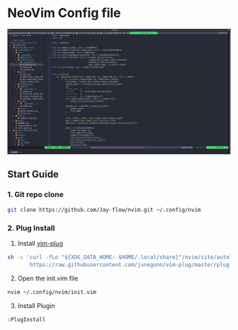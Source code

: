 # NeoVim Config file

![img](./preview.png)

## Start Guide

### 1. Git repo clone

```bash
git clone https://github.com/Jay-flow/nvim.git ~/.config/nvim
```

### 2. Plug Install

1. Install [vim-plug](https://github.com/junegunn/vim-plug)

```bash
sh -c 'curl -fLo "${XDG_DATA_HOME:-$HOME/.local/share}"/nvim/site/autoload/plug.vim --create-dirs \
       https://raw.githubusercontent.com/junegunn/vim-plug/master/plug.vim'
```

2. Open the init.vim file

```bash
nvim ~/.config/nvim/init.vim
```

3. Install Plugin

```bash
:PlugInstall
```
